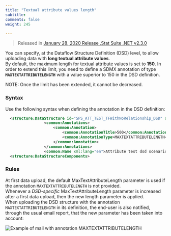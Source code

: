 ```yaml
---
title: "Textual attribute values length"
subtitle: 
comments: false
weight: 245

---
```


>Released in [January 28, 2020 Release .Stat Suite .NET v2.3.0](https://sis-cc.gitlab.io/dotstatsuite-documentation/changelog/#january-28-2020)

You can specify, at the Dataflow Structure Definition (DSD) level, to allow uploading data with **long textual attribute values**.  
By default, the maximum length for textual attribute values is set to **150**. In order to extend this limit, you need to define a SDMX annotation of type **`MAXTEXTATTRIBUTELENGTH`** with a value superior to 150 in the DSD definition.  

NOTE: Once the limit has been extended, it cannot be decreased.

### Syntax
Use the following syntax when defining the annotation in the DSD definition:

```xml
  <structure:DataStructure id="SPS_ATT_TEST_TFWithNoRelationship_DSD" agencyID="OECD" version="11.1" isFinal="false">  
                 <common:Annotations>  
                     <common:Annotation>  
                         <common:AnnotationTitle>500</common:AnnotationTitle>  
                         <common:AnnotationType>MAXTEXTATTRIBUTELENGTH</common:AnnotationType>  
                     </common:Annotation>  
                 </common:Annotations>  
                 <common:Name xml:lang="en">Attribute test dsd scenario with TIME_FORMAT attribute relationship on dimensions ETA and SESSO</common:Name>  
  <structure:DataStructureComponents>
  ```

  ### Rules
  At first data upload, the default MaxTextAttributeLength parameter is used if the annotation `MAXTEXTATTRIBUTELENGTH` is not provided.  
  Whenever a *DSD-specific* MaxTextAttributeLength parameter is increased after a first data upload, then the new length parameter is applied.  
  When uploading the DSD structure with the annotation `MAXTEXTATTRIBUTELENGTH` in its definition, the end-user is also notified, through the usual email report, that the new parameter has been taken into account:

![Example of mail with annotation MAXTEXTATTRIBUTELENGTH](/using-dlm/files/MAXTEXTATTRIBUTELENGTH.png)
